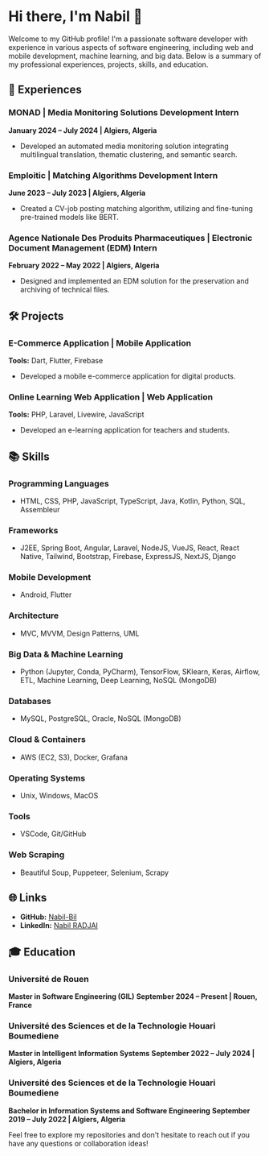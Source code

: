 # Hi there, I'm Nabil 👋

Welcome to my GitHub profile! I'm a passionate software developer with experience in various aspects of software engineering, including web and mobile development, machine learning, and big data. Below is a summary of my professional experiences, projects, skills, and education.

## 🚀 Experiences

### MONAD | Media Monitoring Solutions Development Intern
**January 2024 – July 2024 | Algiers, Algeria**

- Developed an automated media monitoring solution integrating multilingual translation, thematic clustering, and semantic search.

### Emploitic | Matching Algorithms Development Intern
**June 2023 – July 2023 | Algiers, Algeria**

- Created a CV-job posting matching algorithm, utilizing and fine-tuning pre-trained models like BERT.

### Agence Nationale Des Produits Pharmaceutiques | Electronic Document Management (EDM) Intern
**February 2022 – May 2022 | Algiers, Algeria**

- Designed and implemented an EDM solution for the preservation and archiving of technical files.

## 🛠️ Projects

### E-Commerce Application | Mobile Application
**Tools:** Dart, Flutter, Firebase

- Developed a mobile e-commerce application for digital products.

### Online Learning Web Application | Web Application
**Tools:** PHP, Laravel, Livewire, JavaScript

- Developed an e-learning application for teachers and students.

## 📚 Skills

### Programming Languages
- HTML, CSS, PHP, JavaScript, TypeScript, Java, Kotlin, Python, SQL, Assembleur

### Frameworks
- J2EE, Spring Boot, Angular, Laravel, NodeJS, VueJS, React, React Native, Tailwind, Bootstrap, Firebase, ExpressJS, NextJS, Django

### Mobile Development
- Android, Flutter

### Architecture
- MVC, MVVM, Design Patterns, UML

### Big Data & Machine Learning
- Python (Jupyter, Conda, PyCharm), TensorFlow, SKlearn, Keras, Airflow, ETL, Machine Learning, Deep Learning, NoSQL (MongoDB)

### Databases
- MySQL, PostgreSQL, Oracle, NoSQL (MongoDB)

### Cloud & Containers
- AWS (EC2, S3), Docker, Grafana

### Operating Systems
- Unix, Windows, MacOS

### Tools
- VSCode, Git/GitHub

### Web Scraping
- Beautiful Soup, Puppeteer, Selenium, Scrapy

## 🌐 Links

- **GitHub:** [Nabil-Bil](https://github.com/Nabil-Bil)
- **LinkedIn:** [Nabil RADJAI](https://www.linkedin.com/in/nabil-radjai)

## 🎓 Education

### Université de Rouen
**Master in Software Engineering (GIL)**
**September 2024 – Present | Rouen, France**

### Université des Sciences et de la Technologie Houari Boumediene
**Master in Intelligent Information Systems**
**September 2022 – July 2024 | Algiers, Algeria**

### Université des Sciences et de la Technologie Houari Boumediene
**Bachelor in Information Systems and Software Engineering**
**September 2019 – July 2022 | Algiers, Algeria**

Feel free to explore my repositories and don't hesitate to reach out if you have any questions or collaboration ideas!
